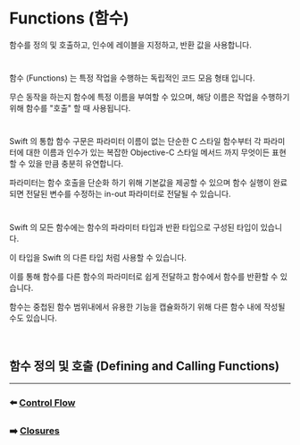# Functions (함수)

함수를 정의 및 호출하고, 인수에 레이블을 지정하고, 반환 값을 사용합니다.

#

함수 (Functions) 는 특정 작업을 수행하는 독립적인 코드 모음 형태 입니다.

무슨 동작을 하는지 함수에 특정 이름을 부여할 수 있으며, 해당 이름은 작업을 수행하기 위해 함수를 "호출" 할 때 사용됩니다.

#

Swift 의 통합 함수 구문은 파라미터 이름이 없는 단순한 C 스타일 함수부터 각 파라미터에 대한 이름과 인수가 있는 복잡한 Objective-C 스타일 메서드 까지 무엇이든 표현할 수 있을 만큼 충분히 유연합니다.

파라미터는 함수 호출을 단순화 하기 위해 기본값을 제공할 수 있으며 함수 실행이 완료되면 전달된 변수를 수정하는 in-out 파라미터로 전달될 수 있습니다.

#

Swift 의 모든 함수에는 함수의 파라미터 타입과 반환 타입으로 구성된 타입이 있습니다.

이 타입을 Swift 의 다른 타입 처럼 사용할 수 있습니다.

이를 통해 함수를 다른 함수의 파라미터로 쉽게 전달하고 함수에서 함수를 반환할 수 있습니다.

함수는 중첩된 함수 범위내에서 유용한 기능을 캡슐화하기 위해 다른 함수 내에 작성될 수도 있습니다.

<br>

## 함수 정의 및 호출 (Defining and Calling Functions)





































***

### ⬅️ [Control Flow](https://github.com/Developer-Nova/Swift-Documentation/blob/main/Swift%20Documentation/2.Language%20Guide/5.Control%20Flow.md)

### ➡️ [Closures](https://github.com/Developer-Nova/Swift-Documentation/blob/main/Swift%20Documentation/2.Language%20Guide/7.Closures.md)
